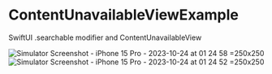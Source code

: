 # ContentUnavailableViewExample
SwiftUI .searchable modifier and ContentUnavailableView

![Simulator Screenshot - iPhone 15 Pro - 2023-10-24 at 01 24 58 =250x250](https://github.com/fatihdurmaz/ContentUnavailableViewExample/assets/71706970/2bfc3b3c-8f16-4dcc-80c3-270242f54968)
![Simulator Screenshot - iPhone 15 Pro - 2023-10-24 at 01 24 52 =250x250](https://github.com/fatihdurmaz/ContentUnavailableViewExample/assets/71706970/e86c2395-3f95-4bc3-bec8-db41e40222d5)
